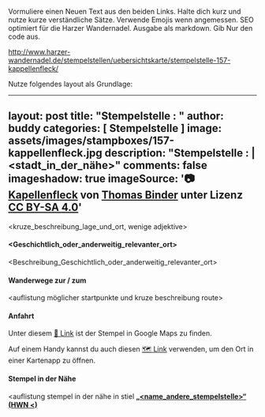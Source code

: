 Vormuliere einen Neuen Text aus den beiden Links. 
Halte dich kurz und nutze kurze verständliche Sätze. Verwende Emojis wenn angemessen.
SEO optimiert für die Harzer Wandernadel.
Ausgabe als markdown. Gib Nur den code aus.

http://www.harzer-wandernadel.de/stempelstellen/uebersichtskarte/stempelstelle-157-kappellenfleck/


Nutze folgendes layout als Grundlage:

---
layout: post
title:  "Stempelstelle <nummer>: <name>"
author: buddy
categories: [ Stempelstelle ]
image: assets/images/stampboxes/157-kappellenfleck.jpg
description: "Stempelstelle <nummer>: <name> | <stadt_in_der_nähe>"
comments: false
imageshadow: true
imageSource: '📷 [Kapellenfleck](https://commons.wikimedia.org/wiki/File:Kapellenfleck.jpg) von <a href="//commons.wikimedia.org/wiki/User:B.Thomas95" title="User:B.Thomas95">Thomas Binder</a> unter Lizenz [CC BY-SA 4.0](https://creativecommons.org/licenses/by-sa/4.0)'
---

<kruze_beschreibung_lage_und_ort, wenige adjektive>



#### <Geschichtlich_oder_anderweitig_relevanter_ort>

<Beschreibung_Geschichtlich_oder_anderweitig_relevanter_ort>

#### Wanderwege zur / zum <namen>

<auflistung möglicher startpunkte und kruze beschreibung route>

#### Anfahrt

Unter diesem [📍 Link](https://www.google.com/maps/dir/?api=1&origin=&destination=<Latitude>%2C%20<Longitude>) ist der Stempel in Google Maps zu finden.


<div class="mobile-only">
  Auf einem Handy kannst du auch diesen 
  <a href="geo:<Latitude>,<Longitude>">🗺️ Link</a> 
  verwenden, um den Ort in einer Kartenapp zu öffnen.
  <p></p>
</div>

#### Stempel in der Nähe
<auflistung stempel in der nähe in stiel [**„<name_andere_stempelstelle>“ (HWN <)**](/stempelstelle-<nummer>-<name_snail_case>)
